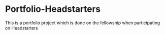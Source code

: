 # Portfolio-Headstarters
This is a portfolio project which is done on the fellowship when participating on Headstarters
